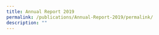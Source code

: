 ```yaml
---
title: Annual Report 2019
permalink: /publications/Annual-Report-2019/permalink/
description: ""
---
```

